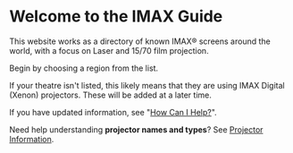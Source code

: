 # Welcome to the IMAX Guide

This website works as a directory of known IMAX® screens around the world, with a focus on Laser and 15/70 film projection.

Begin by choosing a region from the list.

If your theatre isn't listed, this likely means that they are using IMAX Digital (Xenon) projectors. These will be added at a later time.

If you have updated information, see "[How Can I Help?](https://143190.xyz/about/#how-can-i-help)".

Need help understanding **projector names and types**? See [Projector Information](projectorinformation.md).